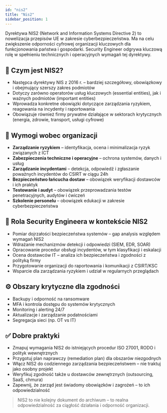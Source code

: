 ```yaml
---
id: "nis2"
title: "Nis2"
sidebar_position: 1
---
```


Dyrektywa NIS2 (Network and Information Systems Directive 2) to nowelizacja przepisów UE w zakresie cyberbezpieczeństwa. Ma na celu zwiększenie odporności cyfrowej organizacji kluczowych dla funkcjonowania państwa i gospodarki. Security Engineer odgrywa kluczową rolę w spełnieniu technicznych i operacyjnych wymagań tej dyrektywy.

## 📘 Czym jest NIS2?

- Następca dyrektywy NIS z 2016 r. – bardziej szczegółowy, obowiązkowy i obejmujący szerszy zakres podmiotów
- Dotyczy zarówno operatorów usług kluczowych (essential entities), jak i ważnych podmiotów (important entities)
- Wprowadza konkretne obowiązki dotyczące zarządzania ryzykiem, reagowania na incydenty i raportowania
- Obowiązuje również firmy prywatne działające w sektorach krytycznych (energia, zdrowie, transport, usługi cyfrowe)

## 🧱 Wymogi wobec organizacji

- **Zarządzanie ryzykiem** – identyfikacja, ocena i minimalizacja ryzyk związanych z ICT
- **Zabezpieczenia techniczne i operacyjne** – ochrona systemów, danych i usług
- **Zarządzanie incydentami** – detekcja, odpowiedź i zgłaszanie poważnych incydentów do CSIRT w ciągu 24h
- **Bezpieczeństwo łańcucha dostaw** – obowiązek weryfikacji dostawców i ich praktyk
- **Testowanie i audyt** – obowiązek przeprowadzania testów penetracyjnych, audytów i ćwiczeń
- **Szkolenie personelu** – obowiązek edukacji w zakresie cyberbezpieczeństwa

## 🔧 Rola Security Engineera w kontekście NIS2

- Pomiar dojrzałości bezpieczeństwa systemów – gap analysis względem wymagań NIS2
- Wdrażanie mechanizmów detekcji i odpowiedzi (SIEM, EDR, SOAR)
- Opracowanie procedur obsługi incydentów, w tym klasyfikacji i eskalacji
- Ocena dostawców IT – analiza ich bezpieczeństwa i zgodności z polityką firmy
- Przygotowanie organizacji do raportowania i komunikacji z CSIRT/KSC
- Wsparcie dla zarządzania ryzykiem i udział w regularnych przeglądach

## ⚙️ Obszary krytyczne dla zgodności

- Backupy i odporność na ransomware
- MFA i kontrola dostępu do systemów krytycznych
- Monitoring i alerting 24/7
- Aktualizacje i zarządzanie podatnościami
- Segregacja sieci (np. OT vs IT)

## ✅ Dobre praktyki

- Zmapuj wymagania NIS2 do istniejących procedur ISO 27001, RODO i polityk wewnętrznych
- Przygotuj plan naprawczy (remediation plan) dla obszarów niezgodnych
- Włącz NIS2 do codziennego zarządzania bezpieczeństwem – nie traktuj jako osobny projekt
- Weryfikuj zgodność także u dostawców zewnętrznych (outsourcing, SaaS, chmura)
- Zapewnij, że zarząd jest świadomy obowiązków i zagrożeń – to ich odpowiedzialność

> NIS2 to nie kolejny dokument do archiwum – to realna odpowiedzialność za ciągłość działania i odporność organizacji.

